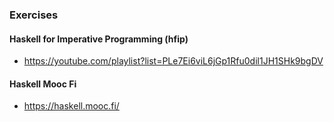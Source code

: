 ### Exercises

#### Haskell for Imperative Programming (hfip)
- https://youtube.com/playlist?list=PLe7Ei6viL6jGp1Rfu0dil1JH1SHk9bgDV

#### Haskell Mooc Fi
- https://haskell.mooc.fi/